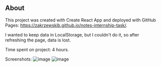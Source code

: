## About 
This project was created with Create React App and deployed with GitHub Pages: https://zakrzewskib.github.io/notes-internship-task/.

I wanted to keep data in LocalStorage, but I couldn't do it, so after refreshing the page, data is lost.

Time spent on project: 4 hours.

Screenshots:
![image](https://user-images.githubusercontent.com/56975218/157441275-6dbda679-15c8-4bbb-99b9-f79bf76fca3e.png)
![image](https://user-images.githubusercontent.com/56975218/157441306-5102312b-235c-4abc-bf0e-a03b413e5101.png)
